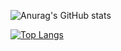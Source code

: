 
![Anurag's GitHub stats](https://github-readme-stats.vercel.app/api?username=Meliodas-R&show_icons=true)

[![Top Langs](https://github-readme-stats.vercel.app/api/top-langs/?username=Meliodas-R&layout=compact)](https://github.com/anuraghazra/github-readme-stats&theme=radical)
